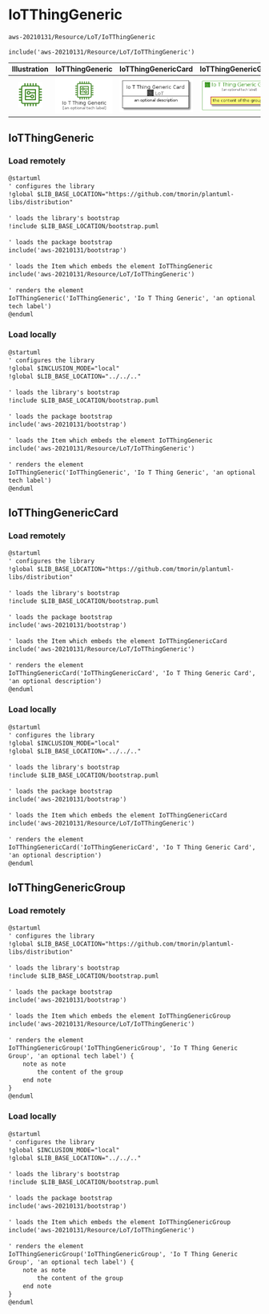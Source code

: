 # IoTThingGeneric


```text
aws-20210131/Resource/LoT/IoTThingGeneric
```

```text
include('aws-20210131/Resource/LoT/IoTThingGeneric')
```



| Illustration | IoTThingGeneric | IoTThingGenericCard | IoTThingGenericGroup |
| :---: | :---: | :---: | :---: |
| ![illustration for Illustration](../../../aws-20210131/Resource/LoT/IoTThingGeneric.png) | ![illustration for IoTThingGeneric](../../../aws-20210131/Resource/LoT/IoTThingGeneric.Local.png) | ![illustration for IoTThingGenericCard](../../../aws-20210131/Resource/LoT/IoTThingGenericCard.Local.png) | ![illustration for IoTThingGenericGroup](../../../aws-20210131/Resource/LoT/IoTThingGenericGroup.Local.png) |




## IoTThingGeneric

### Load remotely
```plantuml
@startuml
' configures the library
!global $LIB_BASE_LOCATION="https://github.com/tmorin/plantuml-libs/distribution"

' loads the library's bootstrap
!include $LIB_BASE_LOCATION/bootstrap.puml

' loads the package bootstrap
include('aws-20210131/bootstrap')

' loads the Item which embeds the element IoTThingGeneric
include('aws-20210131/Resource/LoT/IoTThingGeneric')

' renders the element
IoTThingGeneric('IoTThingGeneric', 'Io T Thing Generic', 'an optional tech label')
@enduml
```

### Load locally
```plantuml
@startuml
' configures the library
!global $INCLUSION_MODE="local"
!global $LIB_BASE_LOCATION="../../.."

' loads the library's bootstrap
!include $LIB_BASE_LOCATION/bootstrap.puml

' loads the package bootstrap
include('aws-20210131/bootstrap')

' loads the Item which embeds the element IoTThingGeneric
include('aws-20210131/Resource/LoT/IoTThingGeneric')

' renders the element
IoTThingGeneric('IoTThingGeneric', 'Io T Thing Generic', 'an optional tech label')
@enduml
```

## IoTThingGenericCard

### Load remotely
```plantuml
@startuml
' configures the library
!global $LIB_BASE_LOCATION="https://github.com/tmorin/plantuml-libs/distribution"

' loads the library's bootstrap
!include $LIB_BASE_LOCATION/bootstrap.puml

' loads the package bootstrap
include('aws-20210131/bootstrap')

' loads the Item which embeds the element IoTThingGenericCard
include('aws-20210131/Resource/LoT/IoTThingGeneric')

' renders the element
IoTThingGenericCard('IoTThingGenericCard', 'Io T Thing Generic Card', 'an optional description')
@enduml
```

### Load locally
```plantuml
@startuml
' configures the library
!global $INCLUSION_MODE="local"
!global $LIB_BASE_LOCATION="../../.."

' loads the library's bootstrap
!include $LIB_BASE_LOCATION/bootstrap.puml

' loads the package bootstrap
include('aws-20210131/bootstrap')

' loads the Item which embeds the element IoTThingGenericCard
include('aws-20210131/Resource/LoT/IoTThingGeneric')

' renders the element
IoTThingGenericCard('IoTThingGenericCard', 'Io T Thing Generic Card', 'an optional description')
@enduml
```

## IoTThingGenericGroup

### Load remotely
```plantuml
@startuml
' configures the library
!global $LIB_BASE_LOCATION="https://github.com/tmorin/plantuml-libs/distribution"

' loads the library's bootstrap
!include $LIB_BASE_LOCATION/bootstrap.puml

' loads the package bootstrap
include('aws-20210131/bootstrap')

' loads the Item which embeds the element IoTThingGenericGroup
include('aws-20210131/Resource/LoT/IoTThingGeneric')

' renders the element
IoTThingGenericGroup('IoTThingGenericGroup', 'Io T Thing Generic Group', 'an optional tech label') {
    note as note
        the content of the group
    end note
}
@enduml
```

### Load locally
```plantuml
@startuml
' configures the library
!global $INCLUSION_MODE="local"
!global $LIB_BASE_LOCATION="../../.."

' loads the library's bootstrap
!include $LIB_BASE_LOCATION/bootstrap.puml

' loads the package bootstrap
include('aws-20210131/bootstrap')

' loads the Item which embeds the element IoTThingGenericGroup
include('aws-20210131/Resource/LoT/IoTThingGeneric')

' renders the element
IoTThingGenericGroup('IoTThingGenericGroup', 'Io T Thing Generic Group', 'an optional tech label') {
    note as note
        the content of the group
    end note
}
@enduml
```

